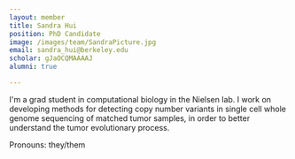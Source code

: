 ```yaml
---
layout: member
title: Sandra Hui
position: PhD Candidate
image: /images/team/SandraPicture.jpg
email: sandra_hui@berkeley.edu
scholar: gJaOCQMAAAAJ
alumni: true

---
```


I'm a grad student in computational biology in the Nielsen lab. I work on developing methods for detecting copy number variants in single cell whole genome sequencing of matched tumor samples, in order to better understand the tumor evolutionary process.

Pronouns: they/them
